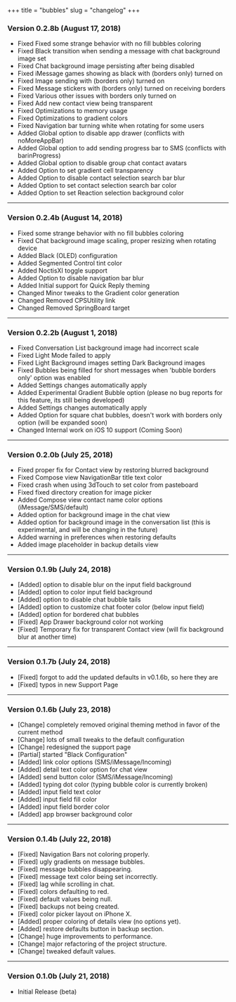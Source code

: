 +++
title = "bubbles"
slug = "changelog"
+++

### Version 0.2.8b (August 17, 2018)

- Fixed Fixed some strange behavior with no fill bubbles coloring
- Fixed Black transition when sending a message with chat background image set
- Fixed Chat background image persisting after being disabled
- Fixed iMessage games showing as black with (borders only) turned on
- Fixed Image sending with (borders only) turned on
- Fixed Message stickers with (borders only) turned on receiving borders
- Fixed Various other issues with borders only turned on
- Fixed Add new contact view being transparent
- Fixed Optimizations to memory usage
- Fixed Optimizations to gradient colors
- Fixed Navigation bar turning white when rotating for some users
- Added Global option to disable app drawer (conflicts with noMoreAppBar)
- Added Global option to add sending progress bar to SMS (conflicts with barinProgress)
- Added Global option to disable group chat contact avatars
- Added Option to set gradient cell transparency
- Added Option to disable contact selection search bar blur
- Added Option to set contact selection search bar color
- Added Option to set Reaction selection background color

---

### Version 0.2.4b (August 14, 2018)

- Fixed some strange behavior with no fill bubbles coloring
- Fixed Chat background image scaling, proper resizing when rotating device
- Added Black (OLED) configuration
- Added Segmented Control tint color
- Added NoctisXI toggle support
- Added Option to disable navigation bar blur
- Added Initial support for Quick Reply theming
- Changed Minor tweaks to the Gradient color generation
- Changed Removed CPSUtility link
- Changed Removed SpringBoard target

---

### Version 0.2.2b (August 1, 2018)

- Fixed Conversation List background image had incorrect scale
- Fixed Light Mode failed to apply
- Fixed Light Background images setting Dark Background images
- Fixed Bubbles being filled for short messages when 'bubble borders only' option was enabled
- Added Settings changes automatically apply
- Added Experimental Gradient Bubble option (please no bug reports for this feature, its still being developed)
- Added Settings changes automatically apply
- Added Option for square chat bubbles, doesn't work with borders only option (will be expanded soon)
- Changed Internal work on iOS 10 support (Coming Soon)

---

### Version 0.2.0b (July 25, 2018)

- Fixed proper fix for Contact view by restoring blurred background
- Fixed Compose view NavigationBar title text color
- Fixed crash when using 3dTouch to set color from pasteboard
- Fixed fixed directory creation for image picker
- Added Compose view contact name color options (iMessage/SMS/default)
- Added option for background image in the chat view
- Added option for background image in the conversation list (this is experimental, and will be changing in the future)
- Added warning in preferences when restoring defaults
- Added image placeholder in backup details view

---

### Version 0.1.9b (July 24, 2018)

- [Added] option to disable blur on the input field background
- [Added] option to color input field background
- [Added] option to disable chat bubble tails
- [Added] option to customize chat footer color (below input field)
- [Added] option for bordered chat bubbles
- [Fixed] App Drawer background color not working
- [Fixed] Temporary fix for transparent Contact view (will fix background blur at another time)

---

### Version 0.1.7b (July 24, 2018)

- [Fixed] forgot to add the updated defaults in v0.1.6b, so here they are
- [Fixed] typos in new Support Page

---

### Version 0.1.6b (July 23, 2018)

- [Change] completely removed original theming method in favor of the current method
- [Change] lots of small tweaks to the default configuration
- [Change] redesigned the support page
- [Partial] started "Black Configuration"
- [Added] link color options (SMS/iMessage/Incoming)
- [Added] detail text color option for chat view
- [Added] send button color (SMS/iMessage/Incoming)
- [Added] typing dot color (typing bubble color is currently broken)
- [Added] input field text color
- [Added] input field fill color
- [Added] input field border color
- [Added] app browser background color

---

### Version 0.1.4b (July 22, 2018)

- [Fixed] Navigation Bars not coloring properly.
- [Fixed] ugly gradients on message bubbles.
- [Fixed] message bubbles disappearing.
- [Fixed] message text color being set incorrectly.
- [Fixed] lag while scrolling in chat.
- [Fixed] colors defaulting to red.
- [Fixed] default values being null.
- [Fixed] backups not being created.
- [Fixed] color picker layout on iPhone X.
- [Added] proper coloring of details view (no options yet).
- [Added] restore defaults button in backup section.
- [Change] huge improvements to performance.
- [Change] major refactoring of the project structure.
- [Change] tweaked default values.

---

### Version 0.1.0b (July 21, 2018)

- Initial Release (beta)

